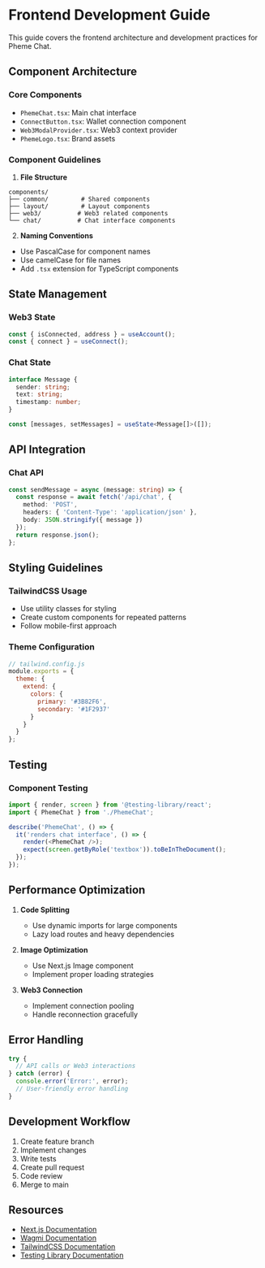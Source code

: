 # Frontend Development Guide

This guide covers the frontend architecture and development practices for Pheme Chat.

## Component Architecture

### Core Components

- `PhemeChat.tsx`: Main chat interface
- `ConnectButton.tsx`: Wallet connection component
- `Web3ModalProvider.tsx`: Web3 context provider
- `PhemeLogo.tsx`: Brand assets

### Component Guidelines

1. **File Structure**
```
components/
├── common/         # Shared components
├── layout/         # Layout components
├── web3/          # Web3 related components
└── chat/          # Chat interface components
```

2. **Naming Conventions**
- Use PascalCase for component names
- Use camelCase for file names
- Add `.tsx` extension for TypeScript components

## State Management

### Web3 State
```typescript
const { isConnected, address } = useAccount();
const { connect } = useConnect();
```

### Chat State
```typescript
interface Message {
  sender: string;
  text: string;
  timestamp: number;
}

const [messages, setMessages] = useState<Message[]>([]);
```

## API Integration

### Chat API
```typescript
const sendMessage = async (message: string) => {
  const response = await fetch('/api/chat', {
    method: 'POST',
    headers: { 'Content-Type': 'application/json' },
    body: JSON.stringify({ message })
  });
  return response.json();
};
```

## Styling Guidelines

### TailwindCSS Usage
- Use utility classes for styling
- Create custom components for repeated patterns
- Follow mobile-first approach

### Theme Configuration
```javascript
// tailwind.config.js
module.exports = {
  theme: {
    extend: {
      colors: {
        primary: '#3B82F6',
        secondary: '#1F2937'
      }
    }
  }
};
```

## Testing

### Component Testing
```typescript
import { render, screen } from '@testing-library/react';
import { PhemeChat } from './PhemeChat';

describe('PhemeChat', () => {
  it('renders chat interface', () => {
    render(<PhemeChat />);
    expect(screen.getByRole('textbox')).toBeInTheDocument();
  });
});
```

## Performance Optimization

1. **Code Splitting**
   - Use dynamic imports for large components
   - Lazy load routes and heavy dependencies

2. **Image Optimization**
   - Use Next.js Image component
   - Implement proper loading strategies

3. **Web3 Connection**
   - Implement connection pooling
   - Handle reconnection gracefully

## Error Handling

```typescript
try {
  // API calls or Web3 interactions
} catch (error) {
  console.error('Error:', error);
  // User-friendly error handling
}
```

## Development Workflow

1. Create feature branch
2. Implement changes
3. Write tests
4. Create pull request
5. Code review
6. Merge to main

## Resources

- [Next.js Documentation](https://nextjs.org/docs)
- [Wagmi Documentation](https://wagmi.sh)
- [TailwindCSS Documentation](https://tailwindcss.com/docs)
- [Testing Library Documentation](https://testing-library.com/docs) 
